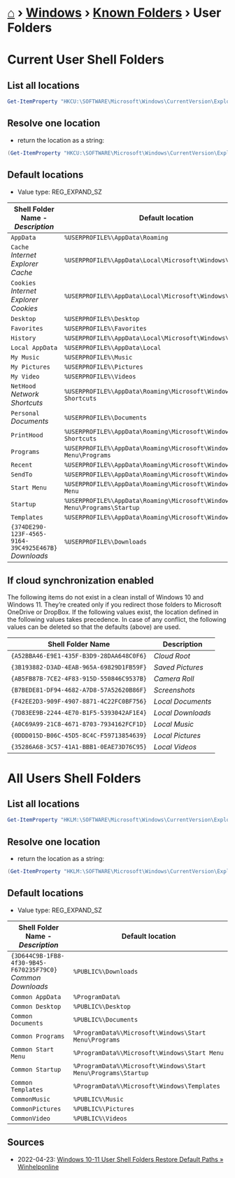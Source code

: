 # [⌂](../../README.md) › [Windows](../../README.md#windows) › [Known Folders](known-folders.md) › User Folders


# Current User Shell Folders


## List all locations

```powershell
Get-ItemProperty "HKCU:\SOFTWARE\Microsoft\Windows\CurrentVersion\Explorer\User Shell Folders" | select * -Exclude "PS*"
```

## Resolve one location

- return the location as a string:

```powershell
(Get-ItemProperty "HKCU:\SOFTWARE\Microsoft\Windows\CurrentVersion\Explorer\User Shell Folders")."{374DE290-123F-4565-9164-39C4925E467B}"
```


## Default locations

- Value type: REG_EXPAND_SZ

| Shell Folder Name - _Description_                         | Default location                                                              |
| --------------------------------------------------------- | ----------------------------------------------------------------------------- |
| `AppData`                                                 | `%USERPROFILE%\AppData\Roaming`                                               |
| `Cache` <br> _Internet Explorer Cache_                    | `%USERPROFILE%\AppData\Local\Microsoft\Windows\INetCache`                     |
| `Cookies` <br> _Internet Explorer Cookies_                | `%USERPROFILE%\AppData\Local\Microsoft\Windows\INetCookies`                   |
| `Desktop`                                                 | `%USERPROFILE%\Desktop`                                                       |
| `Favorites`                                               | `%USERPROFILE%\Favorites`                                                     |
| `History`                                                 | `%USERPROFILE%\AppData\Local\Microsoft\Windows\History`                       |
| `Local AppData`                                           | `%USERPROFILE%\AppData\Local`                                                 |
| `My Music`                                                | `%USERPROFILE%\Music`                                                         |
| `My Pictures`                                             | `%USERPROFILE%\Pictures`                                                      |
| `My Video`                                                | `%USERPROFILE%\Videos`                                                        |
| `NetHood` <br> _Network Shortcuts_                        | `%USERPROFILE%\AppData\Roaming\Microsoft\Windows\Network Shortcuts`           |
| `Personal` <br> _Documents_                               | `%USERPROFILE%\Documents`                                                     |
| `PrintHood`                                               | `%USERPROFILE%\AppData\Roaming\Microsoft\Windows\Printer Shortcuts`           |
| `Programs`                                                | `%USERPROFILE%\AppData\Roaming\Microsoft\Windows\Start Menu\Programs`         |
| `Recent`                                                  | `%USERPROFILE%\AppData\Roaming\Microsoft\Windows\Recent`                      |
| `SendTo`                                                  | `%USERPROFILE%\AppData\Roaming\Microsoft\Windows\SendTo`                      |
| `Start Menu`                                              | `%USERPROFILE%\AppData\Roaming\Microsoft\Windows\Start Menu`                  |
| `Startup`                                                 | `%USERPROFILE%\AppData\Roaming\Microsoft\Windows\Start Menu\Programs\Startup` |
| `Templates`                                               | `%USERPROFILE%\AppData\Roaming\Microsoft\Windows\Templates`                   |
| `{374DE290-123F-4565-9164-39C4925E467B}` <br> _Downloads_ | `%USERPROFILE%\Downloads`                                                     |


## If cloud synchronization enabled

The following items do not exist in a clean install of Windows 10 and Windows 11. They’re created only if you redirect those folders to Microsoft OneDrive or DropBox. If the following values exist, the location defined in the following values takes precedence. In case of any conflict, the following values can be deleted so that the defaults (above) are used.

| Shell Folder Name                        | Description       |
| ---------------------------------------- | ----------------- |
| `{A52BBA46-E9E1-435F-B3D9-28DAA648C0F6}` | _Cloud Root_      |
| `{3B193882-D3AD-4EAB-965A-69829D1FB59F}` | _Saved Pictures_  |
| `{AB5FB87B-7CE2-4F83-915D-550846C9537B}` | _Camera Roll_     |
| `{B7BEDE81-DF94-4682-A7D8-57A52620B86F}` | _Screenshots_     |
| `{F42EE2D3-909F-4907-8871-4C22FC0BF756}` | _Local Documents_ |
| `{7D83EE9B-2244-4E70-B1F5-5393042AF1E4}` | _Local Downloads_ |
| `{A0C69A99-21C8-4671-8703-7934162FCF1D}` | _Local Music_     |
| `{0DDD015D-B06C-45D5-8C4C-F59713854639}` | _Local Pictures_  |
| `{35286A68-3C57-41A1-BBB1-0EAE73D76C95}` | _Local Videos_    |


# All Users Shell Folders

## List all locations

```powershell
Get-ItemProperty "HKLM:\SOFTWARE\Microsoft\Windows\CurrentVersion\Explorer\User Shell Folders" | select * -Exclude "PS*"
```

## Resolve one location

- return the location as a string:

```powershell
(Get-ItemProperty "HKLM:\SOFTWARE\Microsoft\Windows\CurrentVersion\Explorer\User Shell Folders")."Common AppData"
```


## Default locations

- Value type: REG_EXPAND_SZ

| Shell Folder Name - _Description_                                | Default location                                              |
| ---------------------------------------------------------------- | ------------------------------------------------------------- |
| `{3D644C9B-1FB8-4f30-9B45-F670235F79C0}` <br> _Common Downloads_ | `%PUBLIC%\Downloads`                                          |
| `Common AppData`                                                 | `%ProgramData%`                                               |
| `Common Desktop`                                                 | `%PUBLIC%\Desktop`                                            |
| `Common Documents`                                               | `%PUBLIC%\Documents`                                          |
| `Common Programs`                                                | `%ProgramData%\Microsoft\Windows\Start Menu\Programs`         |
| `Common Start Menu`                                              | `%ProgramData%\Microsoft\Windows\Start Menu`                  |
| `Common Startup`                                                 | `%ProgramData%\Microsoft\Windows\Start Menu\Programs\Startup` |
| `Common Templates`                                               | `%ProgramData%\Microsoft\Windows\Templates`                   |
| `CommonMusic`                                                    | `%PUBLIC%\Music`                                              |
| `CommonPictures`                                                 | `%PUBLIC%\Pictures`                                           |
| `CommonVideo`                                                    | `%PUBLIC%\Videos`                                             |



## Sources

- 2022-04-23: [Windows 10-11 User Shell Folders Restore Default Paths » Winhelponline](https://www.winhelponline.com/blog/windows-10-shell-folders-paths-defaults-restore/)